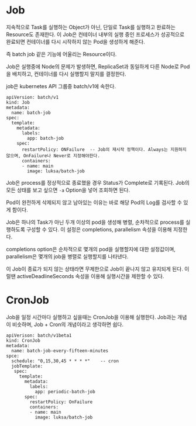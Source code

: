 # Job
지속적으로 Task를 실행하는 Object가 아닌, 단일로 Task를 실행하고 완료하는 Resource도 존재한다.
이 Job은 컨테이너 내부의 실행 중인 프로세스가 성공적으로 완료되면 컨테이너를 다시 시작하지 않는 Pod을 생성하게 해준다.

즉 batch job 같은 기능에 어울리는 Resource이다.

Job은 실행중에 Node의 문제가 발생하면, ReplicaSet과 동일하게 다른 Node로 Pod을 배치하고, 컨테이너를 다시 실행할지 말지를 결정한다.

job은 kubernetes API 그룹중 batch/v1에 속한다.
```
apiVersion: batch/v1
kind: Job
metadata:
  name: batch-job
spec:
  template:
    metadata:
      labels:
        app: batch-job
    spec:
      restartPolicy: ONFailure	-- Job의 재시작 정책이다. Always는 지원하지 않으며, OnFailure나 Never로 지정해야한다.
      containers:
      - name: main
        image: luksa/batch-job
```

Job은 process를 정상적으로 종료했을 경우 Status가 Complete로 기록된다.
Job의 모든 상태를 보고 싶으면 `-a` Option을 넣어 조회하면 된다.

Pod이 완전하게 삭제되지 않고 남아있는 이유는 바로 해당 Pod의 Log를 검사할 수 있게 함이다.

Job은 하나의 Task가 아닌 두개 이상의 pod을 생성해 병렬, 순차적으로 process를 실행하도록 구성할 수 있다. 이 설정은 completions, parallelism 속성을 이용해 지정한다.

completions option은 순차적으로 몇개의 pod을 실행할지에 대한 설정값이며, parallelism은 몇개의 job을 병렬로 실행할지를 나타낸다.

이 Job이 종료가 되지 않는 상태라면 무제한으로 Job이 끝나지 않고 유지되게 된다.
이럴땐 activeDeadlineSeconds 속성을 이용해 실행시간을 제한할 수 있다.

# CronJob
Job을 일정 시간마다 실행하고 싶을때는 CronJob을 이용해 실행한다.
Job과는 개념이 비슷하며, Job + Cron의 개념이라고 생각하면 쉽다.

```
apiVerison: batch/v1beta1
kind: CronJob
metadata:
  name: batch-job-every-fifteen-minutes
spce:
  schedule: "0,15,30,45 * * * *" 	-- cron
  jobTemplate:
   spec:
     template:
       metadata:
         labels:
           app: periodic-batch-job
       spec:
         restartPolicy: OnFailure
         containers:
         - name: main
           image: luksa/batch-job
```
